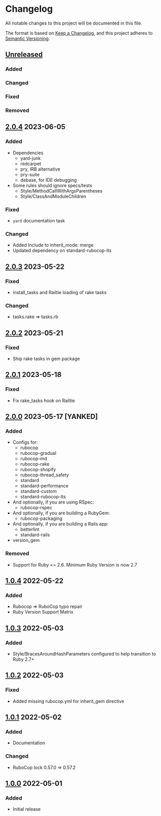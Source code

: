# Changelog
All notable changes to this project will be documented in this file.

The format is based on [Keep a Changelog](https://keepachangelog.com/en/1.0.0/),
and this project adheres to [Semantic Versioning](https://semver.org/spec/v2.0.0.html).

## [Unreleased]
### Added
### Changed
### Fixed
### Removed

## [2.0.4] 2023-06-05
### Added
- Dependencies
  - yard-junk
  - redcarpet
  - pry, IRB alternative
  - pry-suite
  - debase,  for IDE debugging
- Some rules should ignore specs/tests
  - Style/MethodCallWithArgsParentheses
  - Style/ClassAndModuleChildren
### Fixed
- `yard` documentation task
### Changed
- Added Include to inherit_mode: merge
- Updated dependency on standard-rubocop-lts

## [2.0.3] 2023-05-22
### Fixed
- install_tasks and Railtie loading of rake tasks
### Changed
- tasks.rake => tasks.rb

## [2.0.2] 2023-05-21
### Fixed
- Ship rake tasks in gem package

## [2.0.1] 2023-05-18
### Fixed
- Fix rake_tasks hook on Railtie

## [2.0.0] 2023-05-17 [YANKED]
### Added
- Configs for:
  - rubocop
  - rubocop-gradual
  - rubocop-md
  - rubocop-rake
  - rubocop-shopify
  - rubocop-thread_safety
  - standard
  - standard-performance
  - standard-custom
  - standard-rubocop-lts
- And optionally, if you are using RSpec:
  - rubocop-rspec
- And optionally, if you are building a RubyGem:
  - rubocop-packaging
- And optionally, if you are building a Rails app:
  - betterlint
  - standard-rails
- version_gem
### Removed
- Support for Ruby <= 2.6. Minimum Ruby Version is now 2.7

## [1.0.4] 2022-05-22
### Added
- Rubocop => RuboCop typo repair
- Ruby Version Support Matrix

## [1.0.3] 2022-05-03
### Added
- Style/BracesAroundHashParameters configured to help transition to Ruby 2.7+

## [1.0.2] 2022-05-03
### Fixed
- Added missing rubocop.yml for inherit_gem directive

## [1.0.1] 2022-05-02
### Added
- Documentation

### Changed
- RuboCop lock 0.57.0 => 0.57.2

## [1.0.0] 2022-05-01
### Added
- Initial release

[Unreleased]: https://github.com/rubocop-lts/rubocop-ruby2_1/compare/v2.0.4...HEAD
[2.0.4]: https://github.com/rubocop-lts/rubocop-ruby2_1/compare/v2.0.3...v2.0.4
[2.0.3]: https://github.com/rubocop-lts/rubocop-ruby2_1/compare/v2.0.2...v2.0.3
[2.0.2]: https://github.com/rubocop-lts/rubocop-ruby2_1/compare/v2.0.1...v2.0.2
[2.0.1]: https://github.com/rubocop-lts/rubocop-ruby2_1/compare/v2.0.0...v2.0.1
[2.0.0]: https://github.com/rubocop-lts/rubocop-ruby2_1/compare/v1.0.4...v2.0.0
[1.0.4]: https://github.com/rubocop-lts/rubocop-ruby2_1/compare/v1.0.3...v1.0.4
[1.0.3]: https://github.com/rubocop-lts/rubocop-ruby2_1/compare/v1.0.2...v1.0.3
[1.0.2]: https://github.com/rubocop-lts/rubocop-ruby2_1/compare/v1.0.1...v1.0.2
[1.0.1]: https://github.com/rubocop-lts/rubocop-ruby2_1/compare/v1.0.0...v1.0.1
[1.0.0]: https://github.com/rubocop-lts/rubocop-ruby2_1/compare/e23c1cb798e1198c7b2dcca40a586b5ad6294348...v1.0.0
